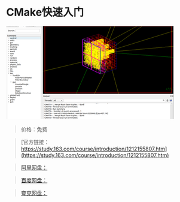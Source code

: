 # CMake快速入门

![img](../../../assets/study163/free/bb4e974719ff4b16bea958181b106d37.png)

> 价格：免费

> [官方链接：https://study.163.com/course/introduction/1212155807.htm](https://study.163.com/course/introduction/1212155807.htm)

> [阿里网盘：]()

> [百度网盘：]()

> [夸克网盘：]()
